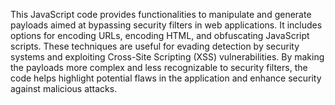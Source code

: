 This JavaScript code provides functionalities to manipulate and generate payloads aimed at bypassing security filters in web applications. It includes options for encoding URLs, encoding HTML, and obfuscating JavaScript scripts. These techniques are useful for evading detection by security systems and exploiting Cross-Site Scripting (XSS) vulnerabilities. By making the payloads more complex and less recognizable to security filters, the code helps highlight potential flaws in the application and enhance security against malicious attacks.
